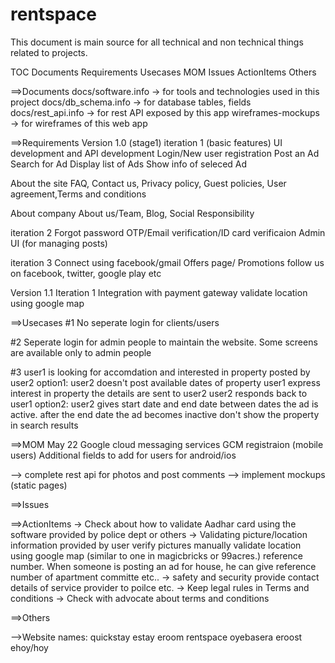 # rentspace

This document is main source for all technical and non technical things related to projects.

TOC
Documents
Requirements
Usecases
MOM
Issues
ActionItems
Others



==>Documents
docs/software.info -> for tools and technologies used in this project
docs/db_schema.info -> for database tables, fields
docs/rest_api.info -> for rest API exposed by this app
wireframes-mockups -> for wireframes of this web app
 
==>Requirements
Version 1.0 (stage1)
iteration 1 (basic features)
    UI development and API development
    Login/New user registration
    Post an Ad
    Search for Ad
    Display list of Ads
    Show info of seleced Ad

About the site
    FAQ, Contact us, Privacy policy, Guest policies, User agreement,Terms and conditions

About company
    About us/Team, Blog, Social Responsibility

iteration 2 
    Forgot password
    OTP/Email verification/ID card verificaion
    Admin UI (for managing posts)

iteration 3
    Connect using facebook/gmail
    Offers page/ Promotions
    follow us on facebook, twitter, google play etc

Version 1.1
Iteration 1
    Integration with payment gateway
    validate location using google map


==>Usecases
#1 No seperate login for clients/users

#2 Seperate login for admin people to maintain the website.
   Some screens are available only to admin people
    
#3  user1 is looking for accomdation and interested in property posted by user2
    option1: user2 doesn't post available dates of property
        user1 express interest in property
        the details are sent to user2
        user2 responds back to user1
    option2: user2 gives start date and end date
        between dates the ad is active.
        after the end date the ad becomes inactive
        don't show the property in search results


==>MOM
May 22
Google cloud messaging services
GCM registraion  (mobile users)
Additional fields to add for users for android/ios

--> complete rest api for photos and post comments
--> implement mockups (static pages)



==>Issues

==>ActionItems
    -> Check about how to validate Aadhar card using the software provided by police dept or others
    -> Validating picture/location information provided by user
            verify pictures manually
            validate location using google map (similar to one in magicbricks or 99acres.)
            reference number. When someone is posting an ad for house, he can give reference number of apartment committe etc..
    -> safety and security
            provide contact details of service provider to poilce etc.
    -> Keep legal rules in Terms and conditions
    -> Check with advocate about terms and conditions

==>Others


-->Website names:
quickstay
estay
eroom
rentspace
oyebasera
eroost
ehoy/hoy








